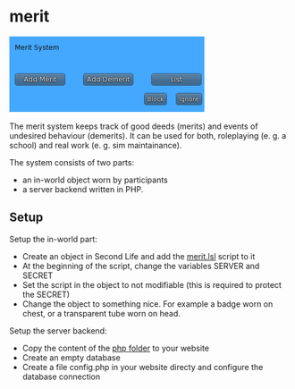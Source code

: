 # merit

![Logo](https://github.com/meritcard/meritcard/blob/master/doc/main_dialog.png)

The merit system keeps track of good deeds (merits) and events of undesired behaviour (demerits). It can be used for both, roleplaying (e. g. a school) and real work (e. g. sim maintainance).

The system consists of two parts:
- an in-world object worn by participants
- a server backend written in PHP.


## Setup

Setup the in-world part:

- Create an object in Second Life and add the [merit.lsl](https://github.com/jonnwilliam/merit/blob/master/lsl/merit.lsl) script to it
- At the beginning of the script, change the variables SERVER and SECRET
- Set the script in the object to not modifiable (this is required to protect the SECRET)
- Change the object to something nice. For example a badge worn on chest, or a transparent tube worn on head.

Setup the server backend:

- Copy the content of the [php folder](https://github.com/jonnwilliam/merit/tree/master/php) to your website
- Create an empty database
- Create a file config.php in your website directy and configure the database connection